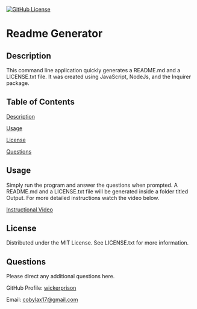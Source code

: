 
  [![GitHub License](https://img.shields.io/github/license/wickerprison/readmegenerator)](https://github.com/wickerprison/readmegenerator/blob/main/LICENSE.txt)
 
  # Readme Generator
      
  ## Description
  This command line application quickly generates a README.md and a LICENSE.txt file. It was created using JavaScript, NodeJs, and the Inquirer package.
  
  ## Table of Contents

  [Description](#description)
  
  [Usage](#usage)
  
  [License](#license)
  
  [Questions](#questions)
  
  
  

  ## Usage
  Simply run the program and answer the questions when prompted. A README.md and a LICENSE.txt file will be generated inside a folder titled Output.
  For more detailed instructions watch the video below.
  
  [Instructional Video](https://youtu.be/81gU3WJ3ELg)
 
  ## License
  Distributed under the MIT License. See LICENSE.txt for more information.
  
  
  
  

  ## Questions
  Please direct any additional questions here.
  
  GitHub Profile: [wickerprison](https://github.com/wickerprison)
  
  Email: <cobylax17@gmail.com>
  
  
